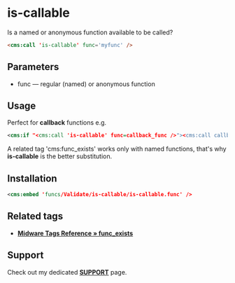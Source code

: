 # is-callable

Is a named or anonymous function available to be called?

```html
<cms:call 'is-callable' func='myfunc' />
```

## Parameters

* func &mdash; regular (named) or anonymous function

## Usage

Perfect for **callback** functions e.g.

```xml
<cms:if "<cms:call 'is-callable' func=callback_func />"><cms:call callback_func myparam /></cms:if>
```

A related tag 'cms:func_exists' works only with named functions, that's why **is-callable** is the better substitution.

## Installation

```xml
<cms:embed 'funcs/Validate/is-callable/is-callable.func' />
```

## Related tags

* [**Midware Tags Reference &raquo; func_exists**](https://github.com/trendoman/Midware/tree/main/tags-reference/func_exists.md)

## Support

Check out my dedicated [**SUPPORT**](/SUPPORT.md) page.
